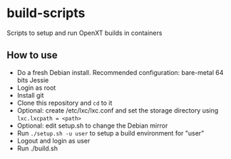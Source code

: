 # build-scripts
Scripts to setup and run OpenXT builds in containers

## How to use

- Do a fresh Debian install. Recommended configuration: bare-metal 64 bits Jessie
- Login as root
- Install git
- Clone this repository and `cd` to it
- Optional: create /etc/lxc/lxc.conf and set the storage directory using `lxc.lxcpath = <path>`
- Optional: edit setup.sh to change the Debian mirror
- Run `./setup.sh -u user` to setup a build environment for "user"
- Logout and login as user
- Run ./build.sh
